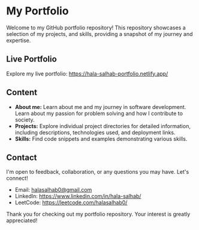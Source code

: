 # My Portfolio

Welcome to my GitHub portfolio repository! This repository showcases a selection of my projects, and skills, providing a snapshot of my journey and expertise.

## Live Portfolio

Explore my live portfolio: https://hala-salhab-portfolio.netlify.app/

## Content
- **About me:** Learn about me and my journey in software development. Learn about my passion for problem solving and how I contribute to society.
- **Projects:** Explore individual project directories for detailed information, including descriptions, technologies used, and deployment links.
- **Skills:** Find code snippets and examples demonstrating various skills.


## Contact

I'm open to feedback, collaboration, or any questions you may have. Let's connect!

- Email: halasalhab0@gmail.com
- LinkedIn: https://www.linkedin.com/in/hala-salhab/
- LeetCode: https://leetcode.com/halasalhab0/

Thank you for checking out my portfolio repository. Your interest is greatly appreciated!

